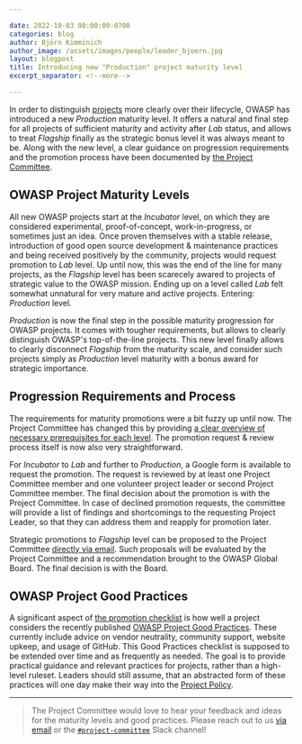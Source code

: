 ```yaml
---

date: 2022-10-03 00:00:00-0700
categories: blog
author: Björn Kimminich
author_image: /assets/images/people/leader_bjoern.jpg
layout: blogpost
title: Introducing new "Production" project maturity level
excerpt_separator: <!--more-->

---
```


In order to distinguish [projects](https://owasp.org/projects/) more clearly over their lifecycle, OWASP has introduced a new _Production_ maturity level. It offers a natural and final step for all projects of sufficient maturity and activity after _Lab_ status, and allows to treat _Flagship_ finally as the strategic bonus level it was always meant to be. Along with the new level, a clear guidance on progression requirements and the promotion process have been documented by [the Project Committee](https://owasp.org/www-committee-project/).    

<!--more-->

## OWASP Project Maturity Levels

All new OWASP projects start at the _Incubator_ level, on which they are considered experimental, proof-of-concept, work-in-progress, or sometimes just an idea. Once proven themselves with a stable release, introduction of good open source development & maintenance practices and being received positively by the community, projects would request promotion to _Lab_ level. Up until now, this was the end of the line for many projects, as the _Flagship_ level has been scarecely awared to projects of strategic value to the OWASP mission. Ending up on a level called _Lab_ felt somewhat unnatural for very mature and active projects. Entering: _Production_ level.

<p>
    <span class="fa-stack fa-2x">
        <i class="fas fa-circle fa-stack-2x" style="color:#53AAE5"></i>
        <i class="fas fa-egg fa-stack-1x fa-inverse"></i>
    </span>
    <span class="fa-stack fa-2x">
        <i class="fas fa-circle fa-stack-2x" style="color:#FFA500"></i>
        <i class="fas fa-flask fa-stack-1x fa-inverse"></i>
    </span>
    <span class="fa-stack fa-2x">
        <i class="fas fa-circle fa-stack-2x" style="color:#800080"></i>
        <i class="fas fa-city fa-stack-1x fa-inverse"></i>
    </span>
    <span class="fa-stack fa-2x">
        <i class="fas fa-circle fa-stack-2x" style="color:#38a047"></i>
        <i class="fas fa-flag fa-stack-1x fa-inverse"></i>
    </span>
</p>

_Production_ is now the final step in the possible maturity progression for OWASP projects. It comes with tougher requirements, but allows to clearly distinguish OWASP's top-of-the-line projects. This new level finally allows to clearly disconnect _Flagship_ from the maturity scale, and consider such projects simply as _Production_ level maturity with a bonus award for strategic importance.        

## Progression Requirements and Process

The requirements for maturity promotions were a bit fuzzy up until now. The Project Committee has changed this by providing [a clear overview of necessary prerequisites for each level](https://owasp.org/www-committee-project/#div-promotions). The promotion request & review process itself is now also very straightforward.

<p>
    <i class="fas fa-egg fa-2x" style="color:#53AAE5"></i>
    <i class="fas fa-arrow-right fa-2x"></i>
    <i class="fas fa-flask fa-2x" style="color:#FFA500"></i>
    <i class="fas fa-arrow-right fa-2x"></i>
    <i class="fas fa-city fa-2x" style="color:#800080"></i>
</p>

For _Incubator_ to _Lab_ and further to _Production_, a Google form is available to request the promotion. The request is reviewed by at least one Project Committee member and one volunteer project leader or second Project Committee member. The final decision about the promotion is with the Project Committee. In case of declined promotion requests, the committee will provide a list of findings and shortcomings to the requesting Project Leader, so that they can address them and reapply for promotion later.

<p>
    <i class="fas fa-award fa-2x"></i>
    <i class="fas fa-arrow-right fa-2x"></i>
    <i class="fas fa-flag fa-2x" style="color:#38a047"></i>
</p>

Strategic promotions to _Flagship_ level can be proposed to the Project Committee [directly via email](mailto:project-committee@owasp.org). Such proposals will be evaluated by the Project Committee and a recommendation brought to the OWASP Global Board. The final decision is with the Board.

## OWASP Project Good Practices

A significant aspect of [the promotion checklist](https://owasp.org/www-committee-project/#div-promotions) is how well a project considers the recently published [OWASP Project Good Practices](https://owasp.org/www-committee-project/#div-practice). These currently include advice on vendor neutrality, community support, website upkeep, and usage of GitHub. This Good Practices checklist is supposed to be extended over time and as frequently as needed. The goal is to provide practical guidance and relevant practices for projects, rather than a high-level ruleset. Leaders should still assume, that an abstracted form of these practices will one day make their way into the [Project Policy](https://policy.owasp.org/operational/projects).

---

> The Project Committee would love to hear your feedback and ideas for the maturity levels and good practices. Please reach out to us [via email](mailto:project-committee@owasp.org) or the [`#project-committee`](https://owasp.slack.com/archives/C01930CGW23) Slack channel!  
